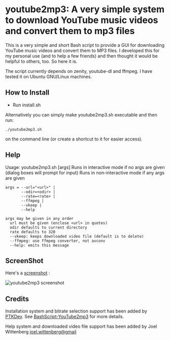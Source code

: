 # youtube2mp3: A very simple system to download YouTube music videos and convert them to mp3 files

This is a very simple and short Bash script to provide a GUI for downloading
YouTube music videos and convert them to MP3 files. I developed this for my
personal use (and to help a few friends) and then thought it would be helpful to
others, too. So here it is.

The script currently depends on zenity, youtube-dl and ffmpeg. I have
tested it on Ubuntu GNU/Linux machines.

## How to Install

- Run install.sh

Alternatively you can simply make youtube2mp3.sh executable and then run:

    ./youtube2mp3.sh

on the command line (or create a shortcut to it for easier access).

## Help

Usage: youtube2mp3.sh [args]
    Runs in interactive mode if no args are given
        (dialog boxes will prompt for input)
    Runs in non-interactive mode if any args are given

    args = --url="<url>" |
           --odir=<odir> |
           --rate=<rate> |
           --ffmpeg |
           --vkeep |
           --help

    args may be given in any order
      url must be given (enclose <url> in quotes)
      odir defaults to current directory
      rate defaults to 320
      --vkeep: keeps downloaded video file (default is to delete)
      --ffmpeg: use ffmpeg converter, not avconv
      --help: emits this message
      
## ScreenShot

Here's a [screenshot](https://raw.github.com/PTKDev/BashScript-YouTube2mp3/master/img/screenshot_full.png) :

![youtube2mp3 screenshot](https://raw.github.com/PTKDev/BashScript-YouTube2mp3/master/img/screenshot_thumbs.png "youtube2mp3 screen shot")

## Credits

Installation system and bitrate selection support has been added by
[PTKDev](https://github.com/PTKDev). See
[BashScript-YouTube2mp3](https://github.com/PTKDev/BashScript-YouTube2mp3) for more details.

Help system and downloaded video file support has been added by Joel Wittenberg <joel.wittenberg@gmail>

